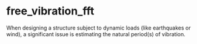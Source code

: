 # free_vibration_fft
When designing a structure subject to dynamic loads (like earthquakes or wind), a significant issue is estimating the natural period(s) of vibration.
